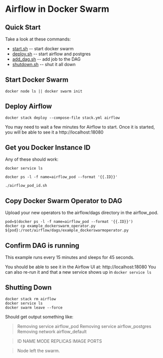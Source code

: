 # Airflow in Docker Swarm

## Quick Start

Take a look at these commands:

- [start.sh](./start.sh) -- start docker swarm
- [deploy.sh](./deploy.sh) -- start airflow and postgres
- [add_dag.sh](./add_dag.sh) -- add job to the DAG
- [shutdown.sh](./shutdown.sh) -- shut it all down

## Start Docker Swarm

`docker node ls || docker swarm init`

## Deploy Airflow

```
docker stack deploy --compose-file stack.yml airflow
```

You may need to wait a few minutes for Airflow to start.
Once it is started, you will be able to see it a http://localhost:18080

## Get you Docker Instance ID

Any of these should work:

```
docker service ls

docker ps -l -f name=airflow_pod --format '{{.ID}}'

./airflow_pod_id.sh

```

## Copy Docker Swarm Operator to DAG

Upload your new operators to the airflow/dags directory in the airflow_pod.

```
pod=$(docker ps -l -f name=airflow_pod --format '{{.ID}}')
docker cp example_dockerswarm_operator.py ${pod}:/root/airflow/dags/example_dockerswarmoperator.py
```

## Confirm DAG is running

This example runs every 15 minutes and sleeps for 45 seconds.

You should be able to see it in the Airflow UI at: http://localhost:18080
You can also re-run it and that a new service shows up in `docker service ls`

## Shutting Down

```
docker stack rm airflow
docker service ls
docker swarm leave --force
```

Should get output something like:

> Removing service airflow_pod
> Removing service airflow_postgres
> Removing network airflow_default

> ID        NAME      MODE      REPLICAS   IMAGE     PORTS

> Node left the swarm.
